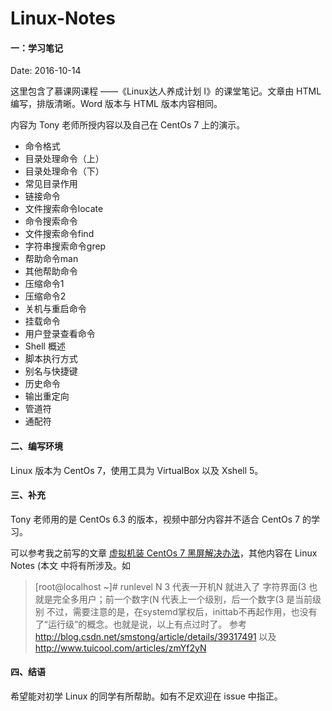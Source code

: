 # Linux-Notes

#### 一：学习笔记

Date: 2016-10-14

这里包含了慕课网课程 ——《Linux达人养成计划 Ⅰ》的课堂笔记。文章由 HTML 编写，排版清晰。Word 版本与 HTML 版本内容相同。

内容为 Tony 老师所授内容以及自己在 CentOs 7 上的演示。

* 命令格式
* 目录处理命令（上）
* 目录处理命令（下）
* 常见目录作用
* 链接命令
* 文件搜索命令locate
* 命令搜索命令
* 文件搜索命令find
* 字符串搜索命令grep
* 帮助命令man
* 其他帮助命令
* 压缩命令1
* 压缩命令2
* 关机与重启命令
* 挂载命令
* 用户登录查看命令
* Shell 概述
* 脚本执行方式
* 别名与快捷键
* 历史命令
* 输出重定向
* 管道符
* 通配符

#### 二、编写环境

Linux 版本为 CentOs 7，使用工具为 VirtualBox 以及 Xshell 5。

#### 三、补充

Tony 老师用的是 CentOs 6.3 的版本，视频中部分内容并不适合 CentOs 7 的学习。

可以参考我之前写的文章 [虚拟机装 CentOs 7 黑屏解决办法](https://gaea2.github.io/2016/10/05/%E8%99%9A%E6%8B%9F%E6%9C%BA%E8%A3%85%20CentOs%207%20%E9%BB%91%E5%B1%8F%E8%A7%A3%E5%86%B3%E5%8A%9E%E6%B3%95/)，其他内容在 Linux Notes (本文 中将有所涉及。如

> [root@localhost ~]# runlevel
N 3
代表一开机N 就进入了 字符界面(3 也就是完全多用户；前一个数字(N 代表上一个级别，后一个数字(3 是当前级别
不过，需要注意的是，在systemd掌权后，inittab不再起作用，也没有了“运行级”的概念。也就是说，以上有点过时了。
参考 http://blog.csdn.net/smstong/article/details/39317491
以及 http://www.tuicool.com/articles/zmYf2yN

#### 四、结语

希望能对初学 Linux 的同学有所帮助。如有不足欢迎在 issue 中指正。
